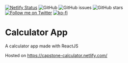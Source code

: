 [![Netlify Status](https://api.netlify.com/api/v1/badges/c507d879-c94d-41a2-872e-8a0bae881f71/deploy-status)](https://capstone-calculator.netlify.com/) 
![GitHub](https://img.shields.io/github/license/recurshawn/calculator?label=License&style=flat-square)
![GitHub issues](https://img.shields.io/github/issues/recurshawn/calculator?style=flat-square)
![GitHub stars](https://img.shields.io/github/stars/recurshawn/calculator?style=social)
[![Follow me on Twitter](https://img.shields.io/twitter/follow/incept_shawn?style=social)](https://twitter.com/incept_shawn)
[![ko-fi](https://www.ko-fi.com/img/githubbutton_sm.svg)](https://ko-fi.com/recurshawn)
# Calculator App
A calculator app made with ReactJS

Hosted on https://capstone-calculator.netlify.com/
